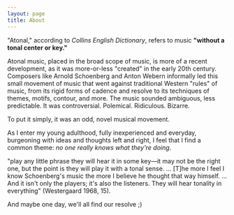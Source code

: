 ```yaml
---
layout: page
title: About
---
```


"Atonal," according to _Collins English Dictionary_, refers to music __"without a tonal center or key."__

Atonal music, placed in the broad scope of music, is more of a recent development, as it was more-or-less "created" in the early 20th century. Composers like Arnold Schoenberg and Anton Webern informally led this small movement of music that went against traditional Western "rules" of music, from its rigid forms of cadence and resolve to its techniques of themes, motifs, contour, and more. The music sounded ambiguous, less predictable. It was controversial. Polemical. Ridiculous. Bizarre.

To put it simply, it was an odd, novel musical movement.

As I enter my young adulthood, fully inexperienced and everyday, burgeoning with ideas and thoughts left and right, I feel that I find a common theme: _no one really knows what they're doing_. 

"play any little phrase they will hear it in some key—it may not be the right one, but the point is they will play it with a tonal sense. ... [T]he more I feel I know Schoenberg's music the more I believe he thought that way himself. ... And it isn't only the players; it's also the listeners. They will hear tonality in everything" (Westergaard 1968, 15).

And maybe one day, we'll all find our resolve ;)
